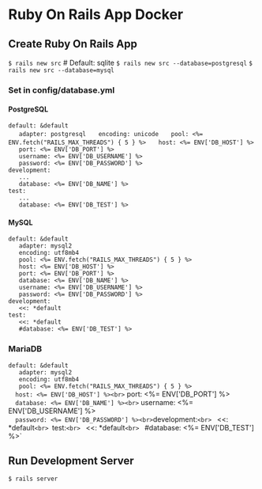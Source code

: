 # Ruby On Rails App Docker

## Create Ruby On Rails App

`$ rails new src`   # Default: sqlite
`$ rails new src --database=postgresql`
`$ rails new src --database=mysql`

### Set in config/database.yml

#### PostgreSQL

`default: &default`<br>
`   adapter: postgresql`
`   encoding: unicode`
`   pool: <%= ENV.fetch("RAILS_MAX_THREADS") { 5 } %>`
`   host: <%= ENV['DB_HOST'] %>`<br>
`   port: <%= ENV['DB_PORT'] %>`<br>
`   username: <%= ENV['DB_USERNAME'] %>`<br>
`   password: <%= ENV['DB_PASSWORD'] %>`<br>
`development:`<br>
`   ...`<br>
`   database: <%= ENV['DB_NAME'] %>`<br>
`test:`<br>
`   ...`<br>
`   database: <%= ENV['DB_TEST'] %>`<br>

#### MySQL

`default: &default`<br>
`   adapter: mysql2`<br>
`   encoding: utf8mb4`<br>
`   pool: <%= ENV.fetch("RAILS_MAX_THREADS") { 5 } %>`<br>
`   host: <%= ENV['DB_HOST'] %>`<br>
`   port: <%= ENV['DB_PORT'] %>`<br>
`   database: <%= ENV['DB_NAME'] %>`<br>
`   username: <%= ENV['DB_USERNAME'] %>`<br>
`   password: <%= ENV['DB_PASSWORD'] %>`<br>
`development:`<br>
`   <<: *default`<br>
`test:`<br>
`   <<: *default`<br>
`   #database: <%= ENV['DB_TEST'] %>`<br>

### MariaDB

`default: &default`<br>
`   adapter: mysql2`<br>
`   encoding: utf8mb4`<br>
`   pool: <%= ENV.fetch("RAILS_MAX_THREADS") { 5 } %>`<br>
`   host: <%= ENV['DB_HOST'] %><br>
`   port: <%= ENV['DB_PORT'] %><br>
`   database: <%= ENV['DB_NAME'] %><br>
`   username: <%= ENV['DB_USERNAME'] %><br>
`   password: <%= ENV['DB_PASSWORD'] %><br>
`development:`<br>
`   <<: *default`<br>
`test:`<br>
`   <<: *default`<br>
`   #database: <%= ENV['DB_TEST'] %>`<br>

## Run Development Server

`$ rails server`

